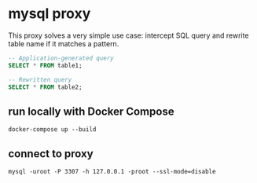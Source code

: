 # mysql proxy

This proxy solves a very simple use case: intercept SQL query and rewrite table name if it matches a pattern.

```sql
-- Application-generated query
SELECT * FROM table1;

-- Rewritten query
SELECT * FROM table2;
```

## run locally with Docker Compose

```
docker-compose up --build
```

## connect to proxy

```
mysql -uroot -P 3307 -h 127.0.0.1 -proot --ssl-mode=disable
```